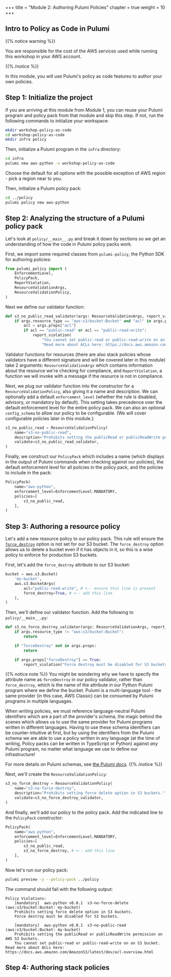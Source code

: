 +++
title = "Module 2: Authoring Pulumi Policies"
chapter = true
weight = 10
+++

## Intro to Policy as Code in Pulumi

{{% notice warning %}}<p> You are responsible for the cost of the AWS services used while running this workshop in your AWS account.</p> {{% /notice %}}

In this module, you will use Pulumi's policy as code features to author your own policies.

## Step 1: Initialize the project

If you are arriving at this module from Module 1, you can reuse your Pulumi program and policy pack from that module and skip this step. If not, run the following commands to initialize your workspace:

```bash
mkdir workshop-policy-as-code
cd workshop-policy-as-code
mkdir infra policy
```

Then, initialize a Pulumi program in the `infra` directory:

```bash
cd infra
pulumi new aws-python -n workshop-policy-as-code
```

Choose the default for all options with the possible exception of AWS region - pick a region near to you.

Then, initialize a Pulumi policy pack:

```bash
cd ../policy
pulumi policy new aws-python
```

## Step 2: Analyzing the structure of a Pulumi policy pack

Let's look at `policy/__main__.py` and break it down by sections so we get an understanding of how the code in Pulumi policy packs work.

First, we import some required classes from `pulumi-policy`, the Python SDK for authoring policies:

```python
from pulumi_policy import (
    EnforcementLevel,
    PolicyPack,
    ReportViolation,
    ResourceValidationArgs,
    ResourceValidationPolicy,
)
```

Next we define our validator function:

```python
def s3_no_public_read_validator(args: ResourceValidationArgs, report_violation: ReportViolation):
    if args.resource_type == "aws:s3/bucket:Bucket" and "acl" in args.props:
        acl = args.props["acl"]
        if acl == "public-read" or acl == "public-read-write":
            report_violation(
                "You cannot set public-read or public-read-write on an S3 bucket. " +
                "Read more about ACLs here: https://docs.aws.amazon.com/AmazonS3/latest/dev/acl-overview.html")
```

Validator functions for resources (there are also stack policies whose validators have a different signature and will be covered later in this module) take 2 arguments: `ResourceValidationArgs` which contains information about the resource we're checking for compliance, and `ReportViolation`, a function we will invoke with a message if the resource is not in compliance.

Next, we plug our validator function into the constructor for a `ResourceValidationPolicy`, also giving it a name and description. We can optionally add a default `enforcement_level` (whether the rule is disabled, advisory, or mandatory by default). This setting takes precedence over the default enforcement level for the entire policy pack. We can also an optional `config_schema` to allow our policy to be configurable. (We will cover configurable policies later in this module.):

```python
s3_no_public_read = ResourceValidationPolicy(
    name="s3-no-public-read",
    description="Prohibits setting the publicRead or publicReadWrite permission on AWS S3 buckets.",
    validate=s3_no_public_read_validator,
)
```

Finally, we construct our `PolicyPack` which includes a name (which displays in the output of Pulumi commands when checking against our policies), the default enforcement level for all policies in the policy pack, and the policies to include in the pack:

```python
PolicyPack(
    name="aws-python",
    enforcement_level=EnforcementLevel.MANDATORY,
    policies=[
        s3_no_public_read,
    ],
)
```

## Step 3: Authoring a resource policy

Let's add a new resource policy to our policy pack. This rule will ensure the [`force_destroy`](https://www.pulumi.com/registry/packages/aws/api-docs/s3/bucket/#force_destroy_python) option is not set for our S3 bucket. The `force_destroy` option allows us to delete a bucket even if it has objects in it, so this is a wise policy to enforce for production S3 buckets.

First, let's add the `force_destroy` attribute to our S3 bucket:

```python
bucket = aws.s3.Bucket(
    'my-bucket',
    aws.s3.BucketArgs(
        acl="public-read-write", # <-- ensure this line is present
        force_destroy=True, # <-- add this line
    ),
)
```

Then, we'll define our validator function. Add the following to `policy/__main__.py`:

```python
def s3_no_force_destroy_validator(args: ResourceValidationArgs, report_violation: ReportViolation):
    if args.resource_type != "aws:s3/bucket:Bucket":
        return

    if "forceDestroy" not in args.props:
        return

    if args.props["forceDestroy"] == True:
        report_violation("Force destroy must be disabled for S3 buckets.")
```

{{% notice note %}}
You might be wondering why we have to specify the attribute name as `forceDestroy` in our policy validator, rather than `force_destroy`, which is the name of the attribute in our Python Pulumi program where we define the bucket. Pulumi is a multi-language tool - the same provider (in this case, AWS Classic) can be consumed by Pulumi programs in multiple languages.

When writing policies, we must reference language-neutral Pulumi identifiers which are a part of the provider's schema, the magic behind the scenes which allows us to use the same provider for Pulumi programs written in different languages. Having to use these schema identifiers can be counter-intuitive at first, but by using the identifiers from the Pulumi schema we are able to use a policy written in any language (at the time of writing, Policy packs can be written in TypeScript or Python) against *any* Pulumi program, no matter what language we use to define our infrastructure!

For more details on Pulumi schemas, see [the Pulumi docs](https://www.pulumi.com/docs/guides/pulumi-packages/schema/).
{{% /notice %}}

Next, we'll create the `ResourceValidationPolicy`:

```python
s3_no_force_destroy = ResourceValidationPolicy(
    name="s3-no-force-destroy",
    description="Prohibits setting force delete option in S3 buckets.",
    validate=s3_no_force_destroy_validator,
)
```

And finally, we'll add our policy to the policy pack. Add the indicated line to the `PolicyPack` constructor:

```python
PolicyPack(
    name="aws-python",
    enforcement_level=EnforcementLevel.MANDATORY,
    policies=[
        s3_no_public_read,
        s3_no_force_destroy, # <-- add this line
    ],
)
```

Now let's run our policy pack:

```bash
pulumi preview -y --policy-pack ../policy
```

The command should fail with the following output:

```text
Policy Violations:
    [mandatory]  aws-python v0.0.1  s3-no-force-delete (aws:s3/bucket:Bucket: my-bucket)
    Prohibits setting force delete option in S3 buckets.
    Force destroy must be disabled for S3 buckets.
    
    [mandatory]  aws-python v0.0.1  s3-no-public-read (aws:s3/bucket:Bucket: my-bucket)
    Prohibits setting the publicRead or publicReadWrite permission on AWS S3 buckets.
    You cannot set public-read or public-read-write on an S3 bucket. Read more about ACLs here: https://docs.aws.amazon.com/AmazonS3/latest/dev/acl-overview.html
```

## Step 4: Authoring stack policies


